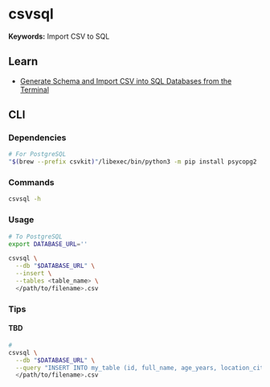 # csvsql

<!--
https://gist.github.com/swayson/6aa54c9d7f01190292c0
-->

**Keywords:** Import CSV to SQL

## Learn

- [Generate Schema and Import CSV into SQL Databases from the Terminal](https://mupati.medium.com/generate-schema-and-import-csv-into-sql-databases-from-the-terminal-2d59d2068c55)

## CLI

### Dependencies

```sh
# For PostgreSQL
"$(brew --prefix csvkit)"/libexec/bin/python3 -m pip install psycopg2
```

### Commands

```sh
csvsql -h
```

### Usage

```sh
# To PostgreSQL
export DATABASE_URL=''

csvsql \
  --db "$DATABASE_URL" \
  --insert \
  --tables <table_name> \
  </path/to/filename>.csv
```

<!--
csvsql --query "SELECT * FROM arquivo.csv WHERE coluna = 'valor'" arquivo.csv
-->

### Tips

#### TBD

```sh
#
csvsql \
  --db "$DATABASE_URL" \
  --query "INSERT INTO my_table (id, full_name, age_years, location_city) SELECT gen_random_uuid(), name, age, city FROM </path/to/filename>.csv" \
  </path/to/filename>.csv
```
